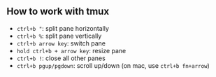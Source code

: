 ## How to work with tmux

- `ctrl+b "`: split pane horizontally
- `ctrl+b %`: split pane vertically
- `ctrl+b arrow key`: switch pane
- `hold ctrl+b + arrow key`: resize pane
- `ctrl+b !`: close all other panes
- `ctrl+b pgup/pgdown`: scroll up/down (on mac, use `ctrl+b fn+arrow`)